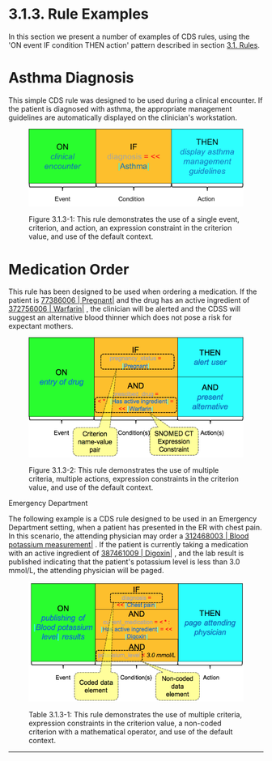 # 3.1.3. Rule Examples

In this section we present a number of examples of CDS rules, using the 'ON event IF condition THEN action' pattern described in section [3.1. Rules](3.1.-Rules_123897479.html).

# Asthma Diagnosis

This simple CDS rule was designed to be used during a clinical encounter. If the patient is diagnosed with asthma, the appropriate management guidelines are automatically displayed on the clinician's workstation.

<figure><img src="../../images/123897524.png" alt="" title=""><figcaption><p>Figure 3.1.3-1: This rule demonstrates the use of a single event, criterion, and action, an expression constraint in the criterion value, and use of the default context.</p></figcaption></figure>

# Medication Order

This rule has been designed to be used when ordering a medication. If the patient is [ 77386006 | Pregnant|](http://snomed.info/id/77386006 "77386006 | Pregnant |") and the drug has an active ingredient of [ 372756006 | Warfarin|](http://snomed.info/id/372756006 "372756006 | Warfarin |") , the clinician will be alerted and the CDSS will suggest an alternative blood thinner which does not pose a risk for expectant mothers. 

<figure><img src="../../images/123897527.png" alt="" title=""><figcaption><p>Figure 3.1.3-2: This rule demonstrates the use of multiple criteria, multiple actions, expression constraints in the criterion value, and use of the default context.</p></figcaption></figure>

Emergency Department

The following example is a CDS rule designed to be used in an Emergency Department setting, when a patient has presented in the ER with chest pain. In this scenario, the attending physician may order a [ 312468003 | Blood potassium measurement|](http://snomed.info/id/312468003 "312468003 | Blood potassium measurement |") . If the patient is currently taking a medication with an active ingredient of  [ 387461009 | Digoxin|](http://snomed.info/id/387461009 "387461009 | Digoxin |") , and the lab result is published indicating that the patient's potassium level is less than 3.0 mmol/L, the attending physician will be paged.

<figure><img src="../../images/123897530.png" alt="" title=""><figcaption><p>Table 3.1.3-1: This rule demonstrates the use of multiple criteria, expression constraints in the criterion value, a non-coded criterion with a mathematical operator, and use of the default context.</p></figcaption></figure>

  

* * *
